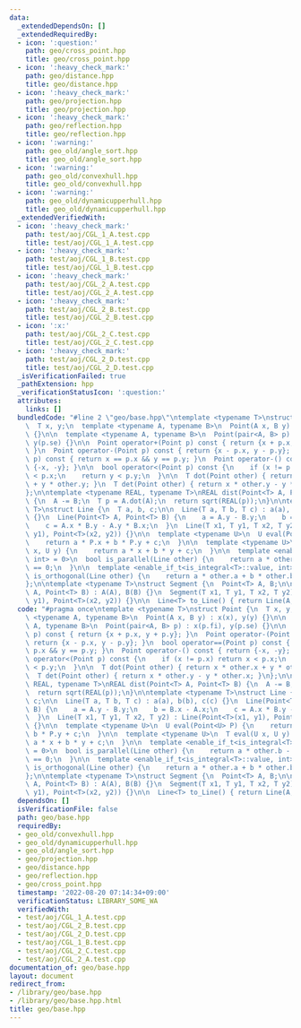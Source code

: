 ```yaml
---
data:
  _extendedDependsOn: []
  _extendedRequiredBy:
  - icon: ':question:'
    path: geo/cross_point.hpp
    title: geo/cross_point.hpp
  - icon: ':heavy_check_mark:'
    path: geo/distance.hpp
    title: geo/distance.hpp
  - icon: ':heavy_check_mark:'
    path: geo/projection.hpp
    title: geo/projection.hpp
  - icon: ':heavy_check_mark:'
    path: geo/reflection.hpp
    title: geo/reflection.hpp
  - icon: ':warning:'
    path: geo_old/angle_sort.hpp
    title: geo_old/angle_sort.hpp
  - icon: ':warning:'
    path: geo_old/convexhull.hpp
    title: geo_old/convexhull.hpp
  - icon: ':warning:'
    path: geo_old/dynamicupperhull.hpp
    title: geo_old/dynamicupperhull.hpp
  _extendedVerifiedWith:
  - icon: ':heavy_check_mark:'
    path: test/aoj/CGL_1_A.test.cpp
    title: test/aoj/CGL_1_A.test.cpp
  - icon: ':heavy_check_mark:'
    path: test/aoj/CGL_1_B.test.cpp
    title: test/aoj/CGL_1_B.test.cpp
  - icon: ':heavy_check_mark:'
    path: test/aoj/CGL_2_A.test.cpp
    title: test/aoj/CGL_2_A.test.cpp
  - icon: ':heavy_check_mark:'
    path: test/aoj/CGL_2_B.test.cpp
    title: test/aoj/CGL_2_B.test.cpp
  - icon: ':x:'
    path: test/aoj/CGL_2_C.test.cpp
    title: test/aoj/CGL_2_C.test.cpp
  - icon: ':heavy_check_mark:'
    path: test/aoj/CGL_2_D.test.cpp
    title: test/aoj/CGL_2_D.test.cpp
  _isVerificationFailed: true
  _pathExtension: hpp
  _verificationStatusIcon: ':question:'
  attributes:
    links: []
  bundledCode: "#line 2 \"geo/base.hpp\"\ntemplate <typename T>\nstruct Point {\n\
    \  T x, y;\n  template <typename A, typename B>\n  Point(A x, B y) : x(x), y(y)\
    \ {}\n\n  template <typename A, typename B>\n  Point(pair<A, B> p) : x(p.fi),\
    \ y(p.se) {}\n\n  Point operator+(Point p) const { return {x + p.x, y + p.y};\
    \ }\n  Point operator-(Point p) const { return {x - p.x, y - p.y}; }\n  bool operator==(Point\
    \ p) const { return x == p.x && y == p.y; }\n  Point operator-() const { return\
    \ {-x, -y}; }\n\n  bool operator<(Point p) const {\n    if (x != p.x) return x\
    \ < p.x;\n    return y < p.y;\n  }\n\n  T dot(Point other) { return x * other.x\
    \ + y * other.y; }\n  T det(Point other) { return x * other.y - y * other.x; }\n\
    };\n\ntemplate <typename REAL, typename T>\nREAL dist(Point<T> A, Point<T> B)\
    \ {\n  A -= B;\n  T p = A.dot(A);\n  return sqrt(REAL(p));\n}\n\ntemplate <typename\
    \ T>\nstruct Line {\n  T a, b, c;\n\n  Line(T a, T b, T c) : a(a), b(b), c(c)\
    \ {}\n  Line(Point<T> A, Point<T> B) {\n    a = A.y - B.y;\n    b = B.x - A.x;\n\
    \    c = A.x * B.y - A.y * B.x;\n  }\n  Line(T x1, T y1, T x2, T y2) : Line(Point<T>(x1,\
    \ y1), Point<T>(x2, y2)) {}\n\n  template <typename U>\n  U eval(Point<U> P) {\n\
    \    return a * P.x + b * P.y + c;\n  }\n\n  template <typename U>\n  T eval(U\
    \ x, U y) {\n    return a * x + b * y + c;\n  }\n\n  template <enable_if_t<is_integral<T>::value,\
    \ int> = 0>\n  bool is_parallel(Line other) {\n    return a * other.b - b * other.a\
    \ == 0;\n  }\n\n  template <enable_if_t<is_integral<T>::value, int> = 0>\n  bool\
    \ is_orthogonal(Line other) {\n    return a * other.a + b * other.b == 0;\n  }\n\
    };\n\ntemplate <typename T>\nstruct Segment {\n  Point<T> A, B;\n\n  Segment(Point<T>\
    \ A, Point<T> B) : A(A), B(B) {}\n  Segment(T x1, T y1, T x2, T y2)\n      : Segment(Point<T>(x1,\
    \ y1), Point<T>(x2, y2)) {}\n\n  Line<T> to_Line() { return Line(A, B); }\n};\n"
  code: "#pragma once\ntemplate <typename T>\nstruct Point {\n  T x, y;\n  template\
    \ <typename A, typename B>\n  Point(A x, B y) : x(x), y(y) {}\n\n  template <typename\
    \ A, typename B>\n  Point(pair<A, B> p) : x(p.fi), y(p.se) {}\n\n  Point operator+(Point\
    \ p) const { return {x + p.x, y + p.y}; }\n  Point operator-(Point p) const {\
    \ return {x - p.x, y - p.y}; }\n  bool operator==(Point p) const { return x ==\
    \ p.x && y == p.y; }\n  Point operator-() const { return {-x, -y}; }\n\n  bool\
    \ operator<(Point p) const {\n    if (x != p.x) return x < p.x;\n    return y\
    \ < p.y;\n  }\n\n  T dot(Point other) { return x * other.x + y * other.y; }\n\
    \  T det(Point other) { return x * other.y - y * other.x; }\n};\n\ntemplate <typename\
    \ REAL, typename T>\nREAL dist(Point<T> A, Point<T> B) {\n  A -= B;\n  T p = A.dot(A);\n\
    \  return sqrt(REAL(p));\n}\n\ntemplate <typename T>\nstruct Line {\n  T a, b,\
    \ c;\n\n  Line(T a, T b, T c) : a(a), b(b), c(c) {}\n  Line(Point<T> A, Point<T>\
    \ B) {\n    a = A.y - B.y;\n    b = B.x - A.x;\n    c = A.x * B.y - A.y * B.x;\n\
    \  }\n  Line(T x1, T y1, T x2, T y2) : Line(Point<T>(x1, y1), Point<T>(x2, y2))\
    \ {}\n\n  template <typename U>\n  U eval(Point<U> P) {\n    return a * P.x +\
    \ b * P.y + c;\n  }\n\n  template <typename U>\n  T eval(U x, U y) {\n    return\
    \ a * x + b * y + c;\n  }\n\n  template <enable_if_t<is_integral<T>::value, int>\
    \ = 0>\n  bool is_parallel(Line other) {\n    return a * other.b - b * other.a\
    \ == 0;\n  }\n\n  template <enable_if_t<is_integral<T>::value, int> = 0>\n  bool\
    \ is_orthogonal(Line other) {\n    return a * other.a + b * other.b == 0;\n  }\n\
    };\n\ntemplate <typename T>\nstruct Segment {\n  Point<T> A, B;\n\n  Segment(Point<T>\
    \ A, Point<T> B) : A(A), B(B) {}\n  Segment(T x1, T y1, T x2, T y2)\n      : Segment(Point<T>(x1,\
    \ y1), Point<T>(x2, y2)) {}\n\n  Line<T> to_Line() { return Line(A, B); }\n};\n"
  dependsOn: []
  isVerificationFile: false
  path: geo/base.hpp
  requiredBy:
  - geo_old/convexhull.hpp
  - geo_old/dynamicupperhull.hpp
  - geo_old/angle_sort.hpp
  - geo/projection.hpp
  - geo/distance.hpp
  - geo/reflection.hpp
  - geo/cross_point.hpp
  timestamp: '2022-08-20 07:14:34+09:00'
  verificationStatus: LIBRARY_SOME_WA
  verifiedWith:
  - test/aoj/CGL_1_A.test.cpp
  - test/aoj/CGL_2_B.test.cpp
  - test/aoj/CGL_2_D.test.cpp
  - test/aoj/CGL_1_B.test.cpp
  - test/aoj/CGL_2_C.test.cpp
  - test/aoj/CGL_2_A.test.cpp
documentation_of: geo/base.hpp
layout: document
redirect_from:
- /library/geo/base.hpp
- /library/geo/base.hpp.html
title: geo/base.hpp
---
```

